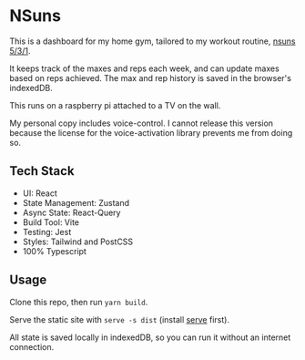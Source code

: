 # NSuns

This is a dashboard for my home gym, tailored to my workout routine, [nsuns 5/3/1](https://liftvault.com/programs/powerlifting/n-suns-lifting-spreadsheets/).

It keeps track of the maxes and reps each week, and can update maxes based on reps achieved. The max and rep history is saved in the browser's indexedDB.

This runs on a raspberry pi attached to a TV on the wall.

My personal copy includes voice-control. I cannot release this version because the license for the voice-activation library prevents me from doing so.

## Tech Stack

- UI: React
- State Management: Zustand
- Async State: React-Query
- Build Tool: Vite
- Testing: Jest
- Styles: Tailwind and PostCSS
- 100% Typescript

## Usage

Clone this repo, then run `yarn build`.

Serve the static site with `serve -s dist` (install [serve](https://www.npmjs.com/package/serve) first).

All state is saved locally in indexedDB, so you can run it without an internet connection.
